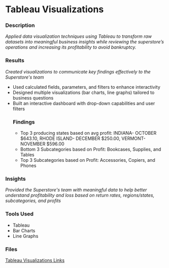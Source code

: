 # Tableau Visualizations
### Description
_Applied data visualization techniques using Tableau to transform raw datasets into meaningful business insights while      reviewing the superstore’s operations and increasing its profitability to avoid bankruptcy._

### Results
_Created visualizations to communicate key findings effectively to the Superstore's team_
- Used calculated fields, parameters, and filters to enhance interactivity
- Designed multiple visualizations (bar charts, line graphs) tailored to business questions
- Built an interactive dashboard with drop-down capabilities and user filters
  ### Findings 
  - Top 3 producing states based on avg profit: INDIANA- OCTOBER $643.10, RHODE ISLAND- DECEMBER $250.00, VERMONT-             NOVEMBER $596.00
  - Bottom 3 Subcategories based on Profit: Bookcases, Supplies, and Tables
  - Top 3 Subcategories based on Profit: Accessories, Copiers, and Phones 

### Insights
_Provided the Superstore's team with meaningful data to help better understand profitability and loss based on return rates, regions/states, subcategories, and profits_
        
### Tools Used
- Tableau
- Bar Charts
- Line Graphs

### Files
[Tableau Visualizations Links](https://docs.google.com/document/d/1gaajIf42jtzg0IrMokA2QPshe40j0Xb3DLlRcfqZKC0/edit?usp=sharing)

